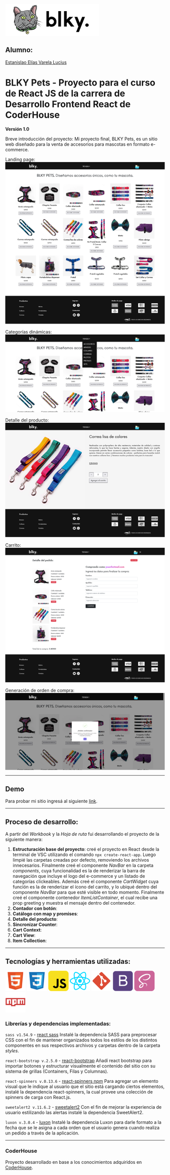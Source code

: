 <img src='./src/assets/img/logo0.png'>

## Alumno:  
[Estanislao Elías Varela Lucius](https://github.com/EstanisEVL/)

# BLKY Pets - Proyecto para el curso de React JS de la carrera de Desarrollo Frontend React de CoderHouse
**Versión 1.0**

Breve introducción del proyecto:
Mi proyecto final, BLKY Pets, es un sitio web diseñado para la venta de accesorios para mascotas en formato e-commerce.

Landing page:
![Landing page](./src/assets/img/BLKYPets-LandingPage-Screenshot.png)

Categorías dinámicas:
![Landing page - categories](./src/assets/img/BLKYPets-LandingPage-Screenshot2.png)

Detalle del producto:
![Item detail](./src/assets/img/BLKYPets-ItemDetail-Screenshot.png)

Carrito:
![Cart](./src/assets/img/BLKYPets-Cart-Screenshot.png)

Generación de orden de compra:
![Checkout](./src/assets/img/BLKYPets-Checkout-Screenshot.png)


---

## Demo

Para probar mi sitio ingresá al siguiente [link](https://blkypetsreact.netlify.app/).

---

## Proceso de desarrollo:
A partir del *Workbook* y la *Hoja de ruta* fui desarrollando el proyecto de la siguiente manera:

1. **Estructuración base del proyecto**: creé el proyecto en React desde la terminal de VSC utilizando el comando `npx create-react-app`. Luego limpié las carpetas creadas por defecto, removiendo los archivos innecesarios. Finalmente creé el componente *NavBar* en la carpeta *components*, cuya funcionalidad es la de renderizar la barra de navegación que incluye el logo del e-commerce y un listado de categorías clickeables.
Además creé el componente *CartWidget* cuya función es la de renderizar el ícono del carrito, y lo ubiqué dentro del componente *NavBar* para que esté visible en todo momento.
Finalmente creé el componente contenedor *ItemListContainer*, el cual recibe una prop greeting y muestra el mensaje dentro del contenedor.
2. **Contador con botón**:
3. **Catálogo con map y promises**:
4. **Detalle del producto**:
5. **Sincronizar Counter**:
6. **Cart Context**:
7. **Cart View**:
8. **Item Collection**:


---

## Tecnologías y herramientas utilizadas:

<img src='src/assets/img/html.png'> <img src='src/assets/img/css.png'> <img src='src/assets/img/javascript.png'> <img src='src/assets/img/react.png'> <img src='src/assets/img/git.png'> <img src='src/assets/img/bootstrap.png'> <img src='src/assets/img/sass.png'> <img src='src/assets/img/npm.png'>


### Librerías y dependencias implementadas:

`sass v1.54.9` - [react sass](https://create-react-app.dev/docs/adding-a-sass-stylesheet/)
Instalé la dependencia SASS para preprocesar CSS con el fin de mantener organizados todos los estilos de los distintos componentes en sus respectivos archivos y carpetas dentro de la carpeta *styles*.

`react-bootstrap v.2.5.0` - [react-bootstrap](https://react-bootstrap.github.io/)
Añadí react bootstrap para importar botones y estructurar visualmente el contenido del sitio con su sistema de grillas (Containers, Filas y Columnas).

`react-spinners v.0.13.6` - [react-spinners npm](https://www.npmjs.com/package/react-spinners)
Para agregar un elemento visual que le indique al usuario que el sitio está cargando ciertos elementos, instalé la dependencia react-spinners, la cual provee una colección de spinners de carga con React.js.

`sweetalert2 v.11.6.2` - [sweetalert2](https://github.com/sweetalert2/sweetalert2-react-content)
Con el fin de mejorar la experiencia de usuario estilizando las alertas instalé la dependencia SweetAlert2.

`luxon v.3.0.4` - [luxon](https://moment.github.io/luxon/#/?id=luxon)
Instalé la dependencia Luxon para darle formato a la fecha que se le asigna a cada orden que el usuario genera cuando realiza un pedido a través de la aplicación.

---

### CoderHouse
Proyecto desarrollado en base a los conocimientos adquiridos en [CoderHouse](https://www.coderhouse.com/).